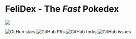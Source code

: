 # **FeliDex** - The *Fast* Pokedex

![](https://i.postimg.cc/GtPCbjqD/Untitled.png)


![GitHub stars](https://img.shields.io/github/stars/midudev/porfolio.dev) ![GitHub PRs](https://img.shields.io/github/issues-pr/midudev/porfolio.dev) ![GitHub forks](https://img.shields.io/github/forks/midudev/porfolio.dev) ![GitHub issues](https://img.shields.io/github/issues/midudev/porfolio.dev)
